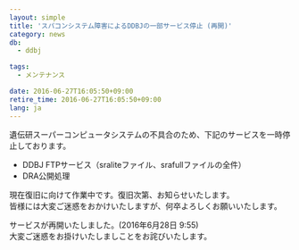 ```yaml
---
layout: simple
title: 'スパコンシステム障害によるDDBJの一部サービス停止 (再開)'
category: news
db:
  - ddbj

tags:
  - メンテナンス

date: 2016-06-27T16:05:50+09:00
retire_time: 2016-06-27T16:05:50+09:00
lang: ja
---
```


<p>遺伝研スーパーコンピュータシステムの不具合のため、下記のサービスを一時停止しております。</p>

<ul>
    <li>DDBJ FTPサービス（sraliteファイル、srafullファイルの全件）</li>
    <li>DRA公開処理</li>
</ul>

<p>現在復旧に向けて作業中です。復旧次第、お知らせいたします。<br>皆様には大変ご迷惑をおかけいたしますが、何卒よろしくお願いいたします。</p>

<p><span class="font-red">サービスが再開いたしました。(2016年6月28日 9:55)<br>大変ご迷惑をお掛けいたしましことをお詫びいたします。</span></p>
